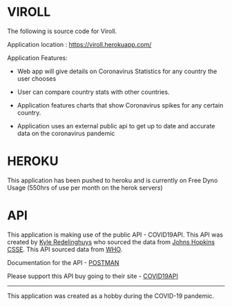 # VIROLL

The following is source code for Viroll.

Application location : https://viroll.herokuapp.com/

Application Features:

- Web app will give details on Coronavirus Statistics for any country the user chooses

- User can compare country stats with other countries.

- Application features charts that show Coronavirus spikes for any certain country.

- Application uses an external public api to get up to date and accurate data on the coronavirus pandemic

# HEROKU

This application has been pushed to heroku and is currently on Free Dyno Usage (550hrs of use per month on the herok servers)

# API

This application is making use of the public API - COVID19API. This API was created by [Kyle Redelinghuys](https://ksred.me/) who sourced the data from [Johns Hopkins CSSE](https://github.com/CSSEGISandData/COVID-19). This API sourced data from [WHO](https://www.who.int/).

Documentation for the API - [POSTMAN](https://documenter.getpostman.com/view/10808728/SzS8rjbc?version=latest)

Please support this API buy going to their site - [COVID19API](https://covid19api.com/)

---

This application was created as a hobby during the COVID-19 pandemic.
